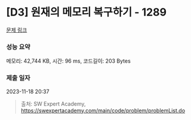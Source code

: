 # [D3] 원재의 메모리 복구하기 - 1289 

[문제 링크](https://swexpertacademy.com/main/code/problem/problemDetail.do?contestProbId=AV19AcoKI9sCFAZN) 

### 성능 요약

메모리: 42,744 KB, 시간: 96 ms, 코드길이: 203 Bytes

### 제출 일자

2023-11-18 20:37



> 출처: SW Expert Academy, https://swexpertacademy.com/main/code/problem/problemList.do